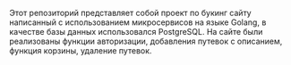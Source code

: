 Этот репозиторий представляет собой проект по букинг сайту написанный с использованием микросервисов на языке Golang, в качестве базы данных использовался PostgreSQL. На сайте были реализованы функции авторизации, добавления путевок с описанием, функция корзины, удаление путевок.
